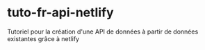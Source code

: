 # tuto-fr-api-netlify
Tutoriel pour la création d'une API de données à partir de données existantes grâce à netlify
